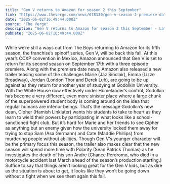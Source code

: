 ```yaml
---
title: "Gen V returns to Amazon for season 2 this September"
link: "https://www.theverge.com/news/678130/gen-v-season-2-premiere-date-september-17"
date: "2025-06-02T16:49:44.000Z"
source: "The Verge"
description: "Gen V returns to Amazon for season 2 this September - Latest insights and analysis"
pubDate: "2025-06-02T16:49:44.000Z"
---
```


While we&#8217;re still a ways out from The Boys returning to Amazon for its fifth season, the franchise&#8217;s spinoff series, Gen V, will be back this fall.
At this year&#8217;s CCXP convention in Mexico, Amazon announced that Gen V is set to return for its second season on September 17th with a three episode premiere.
 Along with the premiere date news, Amazon also released a new trailer teasing some of the challenges Marie (Jaz Sinclair), Emma (Lizze Broadway), Jordan (London Thor and Derek Luh), are going to be up against as they return for another year of studying at Godolkin University.
With the White House now effectively under Homelander&#8217;s control, Godolkin has become a very different, even more sinister place where a large chunk of the superpowered student body is coming around on the idea that regular humans are inferior beings.
 That&#8217;s the message Godolkin&#8217;s new dean, Cipher (Hamish Linklater) wants his students to take to heart as they learn to wield their powers by participating in what looks like a school-sanctioned fight club.
 But it&#8217;s hard for Marie and her friends to see Cipher as anything but an enemy given how the university locked them away for trying to stop Sam (Asa Germann) and Cate (Maddie Phillips) from murdering people without abilities.
Though Gen V&#8216;s younger character will be the primary focus this season, the trailer also makes clear that the new season will spend more time with Polarity (Sean Patrick Thomas) as he investigates the death of his son Andre (Chance Perdromo, who died in a motorcycle accident last March ahead of the season&#8217;s production starting.) Suffice to say that things aren’t looking great for the Gen V kids, but as dire as the situation is about to get, it looks like they won’t be going down without a fight when we see them again this fall.